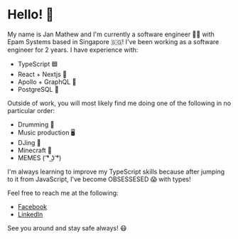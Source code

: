 # Hello! 🌊 #

My name is Jan Mathew and I'm currently a software engineer 🧑‍💻 with Epam Systems based in Singapore 🇸🇬! I've been working as a software engineer for 2 years.
I have experience with:
- TypeScript 🟦
- React + Nextjs 🧬
- Apollo + GraphQL 💞
- PostgreSQL 🐘

Outside of work, you will most likely find me doing one of the following in no particular order:
- Drumming 🥁
- Music production 🖥
- DJing 💽
- Minecraft 🌲
- MEMES ( ͡° ͜ʖ ͡°)

I'm always learning to improve my TypeScript skills because after jumping to it from JavaScript, I've become OBSESSESED 😱 with types!

Feel free to reach me at the following:
- [Facebook](https://www.facebook.com/janmathew.tenmei/)
- [LinkedIn](https://www.linkedin.com/in/jan-mathew-calaunan-940365188/)

See you around and stay safe always! 😷

<!---
superapplejuice/superapplejuice is a ✨ special ✨ repository because its `README.md` (this file) appears on your GitHub profile.
You can click the Preview link to take a look at your changes.
--->
